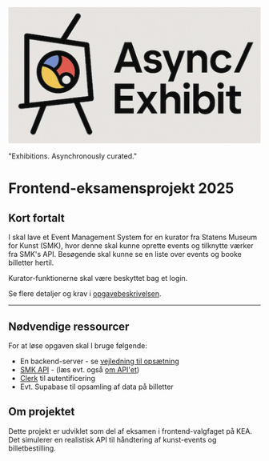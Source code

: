 ![Logo](public/logo.png)

"Exhibitions. Asynchronously curated."

# Frontend-eksamensprojekt 2025

## Kort fortalt

I skal lave et Event Management System for en kurator fra Statens Museum for Kunst (SMK), hvor denne skal kunne oprette events og tilknytte værker fra SMK's API. Besøgende skal kunne se en liste over events og booke billetter hertil.

Kurator-funktionerne skal være beskyttet bag et login.

Se flere detaljer og krav i [opgavebeskrivelsen](OPGAVE.md).

---

## Nødvendige ressourcer

For at løse opgaven skal I bruge følgende:

- En backend-server - se [vejledning til opsætning](BACKEND.md)
- [SMK API](https://api.smk.dk/api/v1/docs/) - (læs evt. også [om API'et](https://www.smk.dk/article/om-smk-open/))
- [Clerk](CLERK.md) til autentificering
- Evt. Supabase til opsamling af data på billetter

## Om projektet

Dette projekt er udviklet som del af eksamen i frontend-valgfaget på KEA. Det simulerer en realistisk API til håndtering af kunst-events og billetbestilling.
